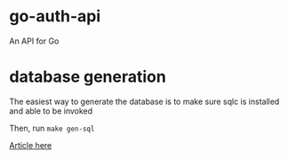 # go-auth-api
An API for Go

# database generation
The easiest way to generate the database is to make sure sqlc is installed and able to be invoked

Then, run `make gen-sql`

[Article here](https://cerberus-secures.medium.com/creating-a-postgresql-orm-in-go-e080dfadbcb3)